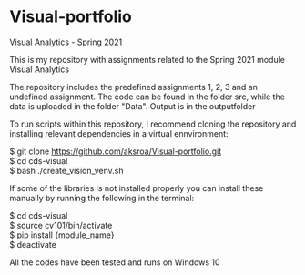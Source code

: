 # Visual-portfolio

Visual Analytics - Spring 2021

This is my repository with assignments related to the Spring 2021 module Visual Analytics

The repository includes the predefined assignments 1, 2, 3 and an undefined assignment. The code can be found in the folder src, while the data is uploaded in the folder "Data". Output is in the outputfolder


To run scripts within this repository, I recommend cloning the repository and installing relevant dependencies in a virtual ennvironment:

$ git clone https://github.com/aksroa/Visual-portfolio.git                                                  
$ cd cds-visual                                                                                                                                                                
$ bash ./create_vision_venv.sh


If some of the libraries is not installed properly you can install these manually by running the following in the terminal:      

$ cd cds-visual                                                                                                                                                         
$ source cv101/bin/activate                                                                                                                                   
$ pip install {module_name}                                                                                                                                           
$ deactivate

All the codes have been tested and runs on Windows 10
